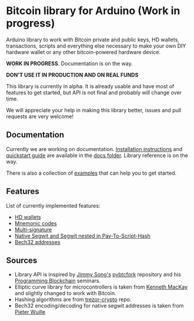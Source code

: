 # Bitcoin library for Arduino (Work in progress)

Arduino library to work with Bitcoin private and public keys, HD wallets, transactions, scripts and everything else necessary to make your own DIY hardware wallet or any other bitcoin-powered hardware device.

**WORK IN PROGRESS**. Documentation is on the way.

**DON'T USE IT IN PRODUCTION AND ON REAL FUNDS**

This library is currently in alpha. It is already usable and have most of features to get started, but API is not final and probably will change over time.

We will appreciate your help in making this library better, issues and pull requests are very welcome!

## Documentation

Currently we are working on documentation. [Installation instructions](docs/#installation) and [quickstart guide](docs/#quickstart) are available in the [docs folder](docs/). Library reference is on the way.

There is also a collection of [examples](examples/) that can help you to get started.

## Features

List of currently implemented features:

- [HD wallets](https://github.com/bitcoin/bips/blob/master/bip-0032.mediawiki)
- [Mnemonic codes](https://github.com/bitcoin/bips/blob/master/bip-0039.mediawiki)
- [Multi-signature](https://github.com/bitcoin/bips/blob/master/bip-0011.mediawiki)
- [Native Segwit and Segwit nested in Pay-To-Script-Hash](https://github.com/bitcoin/bips/blob/master/bip-0143.mediawiki)
- [Bech32 addresses](https://github.com/bitcoin/bips/blob/master/bip-0173.mediawiki)

## Sources

- Library API is inspired by [Jimmy Song's](https://github.com/jimmysong) [pybtcfork](https://github.com/jimmysong/pybtcfork) repository and his [Programming Blockchain](http://programmingblockchain.com/) seminars.
- Elliptic curve library for microcontrollers is taken from [Kenneth MacKay](https://github.com/kmackay/micro-ecc) and slightly changed to work with Bitcoin.
- Hashing algorithms are from [trezor-crypto](https://github.com/trezor/trezor-crypto) repo.
- Bech32 encoding/decoding for native segwit addresses is taken from [Pieter Wuille](https://github.com/sipa/bech32/tree/master/ref/c)
